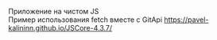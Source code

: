 Приложение на чистом JS  
Пример использования fetch вместе с GitApi
https://pavel-kalininn.github.io/JSCore-4.3.7/
